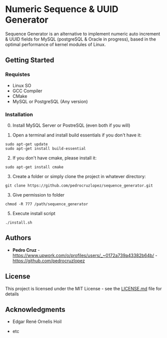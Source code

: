 # Numeric Sequence & UUID Generator 

Sequence Generator is an alternative to implement numeric auto increment & UUID fields for MySQL (postgreSQL & Oracle in progress), based in the optimal performance of kernel modules of Linux.

## Getting Started

### Requistes

- Linux SO 
- GCC Compiler
- CMake
- MySQL or PostgreSQL (Any version)

### Installation

0. Install MySQL Server or PostreSQL (even both if you will) 

1. Open a terminal and install build essentials if you don't have it: 

```
sudo apt-get update
sudo apt-get install build-essential
```
2. If you don't have cmake, please install it:

```
sudo apt-get install cmake
```

3. Create a folder or simply clone the project in whatever directory: 

```
git clone https://github.com/pedrocruzlopez/sequence_generator.git
```
3. Give permission to folder 

```
chmod -R 777 /path/sequence_generator
```

5. Execute install script

```
./install.sh
```

## Authors

* **Pedro Cruz** - https://www.upwork.com/o/profiles/users/_~0172a739a43382b64b/  -  https://github.com/pedrocruzlopez

## License

This project is licensed under the MIT License - see the [LICENSE.md](LICENSE.md) file for details

## Acknowledgments

* Edgar René Ornelis Hoil

* etc
